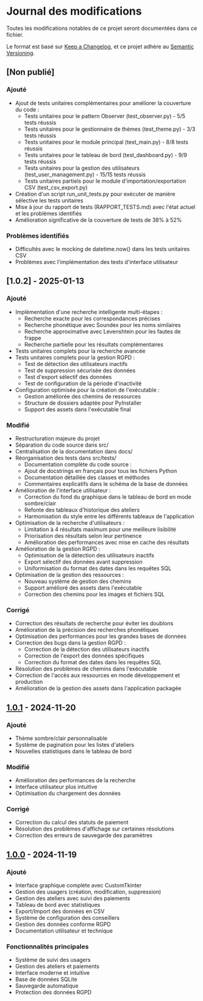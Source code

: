 # Journal des modifications

Toutes les modifications notables de ce projet seront documentées dans ce fichier.

Le format est basé sur [Keep a Changelog](https://keepachangelog.com/fr/1.0.0/),
et ce projet adhère au [Semantic Versioning](https://semver.org/spec/v2.0.0.html).

## [Non publié]

### Ajouté
  - Ajout de tests unitaires complémentaires pour améliorer la couverture du code :
    - Tests unitaires pour le pattern Observer (test_observer.py) - 5/5 tests réussis
    - Tests unitaires pour le gestionnaire de thèmes (test_theme.py) - 3/3 tests réussis
    - Tests unitaires pour le module principal (test_main.py) - 8/8 tests réussis
    - Tests unitaires pour le tableau de bord (test_dashboard.py) - 9/9 tests réussis
    - Tests unitaires pour la gestion des utilisateurs (test_user_management.py) - 15/15 tests réussis
    - Tests unitaires partiels pour le module d'importation/exportation CSV (test_csv_export.py)
  - Création d'un script run_unit_tests.py pour exécuter de manière sélective les tests unitaires
  - Mise à jour du rapport de tests (RAPPORT_TESTS.md) avec l'état actuel et les problèmes identifiés
  - Amélioration significative de la couverture de tests de 38% à 52%

### Problèmes identifiés
  - Difficultés avec le mocking de datetime.now() dans les tests unitaires CSV
  - Problèmes avec l'implémentation des tests d'interface utilisateur

## [1.0.2] - 2025-01-13

### Ajouté
  - Implémentation d'une recherche intelligente multi-étapes :
    - Recherche exacte pour les correspondances précises
    - Recherche phonétique avec Soundex pour les noms similaires
    - Recherche approximative avec Levenshtein pour les fautes de frappe
    - Recherche partielle pour les résultats complémentaires
  - Tests unitaires complets pour la recherche avancée
  - Tests unitaires complets pour la gestion RGPD :
    - Test de détection des utilisateurs inactifs
    - Test de suppression sécurisée des données
    - Test d'export sélectif des données
    - Test de configuration de la période d'inactivité
  - Configuration optimisée pour la création de l'exécutable :
    - Gestion améliorée des chemins de ressources
    - Structure de dossiers adaptée pour PyInstaller
    - Support des assets dans l'exécutable final

### Modifié
  - Restructuration majeure du projet
  - Séparation du code source dans src/
  - Centralisation de la documentation dans docs/
  - Réorganisation des tests dans src/tests/
    - Documentation complète du code source :
    - Ajout de docstrings en français pour tous les fichiers Python
    - Documentation détaillée des classes et méthodes
    - Commentaires explicatifs dans le schéma de la base de données
  - Amélioration de l'interface utilisateur :
    - Correction du fond du graphique dans le tableau de bord en mode sombre/clair
    - Refonte des tableaux d'historique des ateliers
    - Harmonisation du style entre les différents tableaux de l'application
  - Optimisation de la recherche d'utilisateurs :
    - Limitation à 4 résultats maximum pour une meilleure lisibilité
    - Priorisation des résultats selon leur pertinence
    - Amélioration des performances avec mise en cache des résultats
  - Amélioration de la gestion RGPD :
    - Optimisation de la détection des utilisateurs inactifs
    - Export sélectif des données avant suppression
    - Uniformisation du format des dates dans les requêtes SQL
  - Optimisation de la gestion des ressources :
    - Nouveau système de gestion des chemins
    - Support amélioré des assets dans l'exécutable
    - Correction des chemins pour les images et fichiers SQL

### Corrigé
  - Correction des résultats de recherche pour éviter les doublons
  - Amélioration de la précision des recherches phonétiques
  - Optimisation des performances pour les grandes bases de données
  - Correction des bugs dans la gestion RGPD :
    - Correction de la détection des utilisateurs inactifs
    - Correction de l'export des données spécifiques
    - Correction du format des dates dans les requêtes SQL
  - Résolution des problèmes de chemins dans l'exécutable
  - Correction de l'accès aux ressources en mode développement et production
  - Amélioration de la gestion des assets dans l'application packagée

## [1.0.1] - 2024-11-20

### Ajouté
- Thème sombre/clair personnalisable
- Système de pagination pour les listes d'ateliers
- Nouvelles statistiques dans le tableau de bord

### Modifié
- Amélioration des performances de la recherche
- Interface utilisateur plus intuitive
- Optimisation du chargement des données

### Corrigé
- Correction du calcul des statuts de paiement
- Résolution des problèmes d'affichage sur certaines résolutions
- Correction des erreurs de sauvegarde des paramètres

## [1.0.0] - 2024-11-19

### Ajouté
- Interface graphique complète avec CustomTkinter
- Gestion des usagers (création, modification, suppression)
- Gestion des ateliers avec suivi des paiements
- Tableau de bord avec statistiques
- Export/Import des données en CSV
- Système de configuration des conseillers
- Gestion des données conforme RGPD
- Documentation utilisateur et technique

### Fonctionnalités principales
- Système de suivi des usagers
- Gestion des ateliers et paiements
- Interface moderne et intuitive
- Base de données SQLite
- Sauvegarde automatique
- Protection des données RGPD

[1.0.1]: https://github.com/username/SuiviUsagerPro/compare/v1.0.0...v1.0.1
[1.0.0]: https://github.com/username/SuiviUsagerPro/releases/tag/v1.0.0 